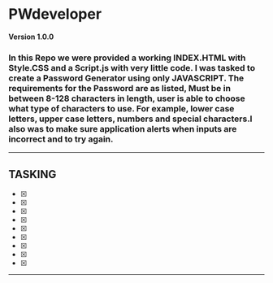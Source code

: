 # PWdeveloper
**Version 1.0.0**
### In this Repo we were provided a working INDEX.HTML with Style.CSS and a Script.js with very little code. I was tasked to create a Password Generator using only JAVASCRIPT. The requirements for the Password are as listed, Must be in between 8-128 characters in length, user is able to choose what type of characters to use. For example, lower case letters, upper case letters, numbers and special characters.I also was to make sure application alerts when inputs are incorrect and to try again.
---
## TASKING
- [X] 
- [X] 
- [X] 
- [X] 
- [X] 
- [X] 
- [X] 
- [X] 
- [X] 
---